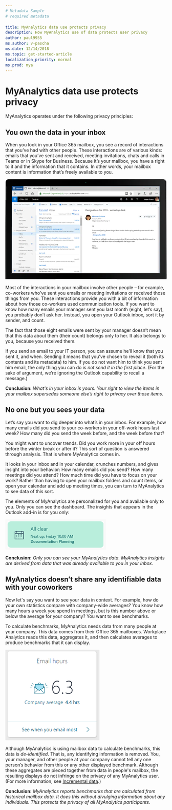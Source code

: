 ```yaml
---
# Metadata Sample
# required metadata

title: MyAnalytics data use protects privacy
description: How MyAnalytics use of data protects user privacy
author: paul9955
ms.author: v-pascha
ms.date: 12/14/2018
ms.topic: get-started-article
localization_priority: normal 
ms.prod: mya
---
```


# MyAnalytics data use protects privacy 

MyAnalytics operates under the following privacy principles:

## You own the data in your inbox

When you look in your Office 365 mailbox, you see a record of interactions that you’ve had with other people. These interactions are of various kinds: emails that you’ve sent and received, meeting invitations, chats and calls in Teams or in Skype for Business. Because it’s your mailbox, you have a right to it and the information that it contains. In other words, your mailbox content is information that’s freely available to you. 

![Outlook inbox](../../images/mya/overview/outlook-1.png)   

Most of the interactions in your mailbox involve other people – for example, co-workers who’ve sent you emails or meeting invitations or received those things from you. These interactions provide you with a bit of information about how those co-workers used communication tools. If you want to know how many emails your manager sent you last month (eight, let’s say), you probably don’t ask her. Instead, you open your Outlook inbox, sort it by sender, and count. 

The fact that those eight emails were sent by your manager doesn’t mean that this data about them (their count) belongs only to her. It also belongs to you, because you received them. 

<!--
This is how electronic communication works. Once you send an item, it’s gone, and the recipients have as much right to it as you do. That’s because it’s now also in their possession, their inbox. 
-->

If you send an email to your IT person, you can assume he’ll know that you sent it, and when. Sending it means that you’ve chosen to reveal it (both its contents and its metadata) to him. If you do not want him to think you sent him email, the only thing you can do is _not send it in the first place_. (For the sake of argument, we’re ignoring the Outlook capability to recall a message.)

**Conclusion:** _What's in your inbox is yours. Your right to view the items in your mailbox supersedes someone else’s right to privacy over those items._ 

## No one but you sees your data

Let’s say you want to dig deeper into what’s in your inbox. For example, how many emails did you send to your co-workers in your off-work hours last week? How many did you send the week before, and the week before that?

You might want to uncover trends. Did you work more in your off hours before the winter break or after it? This sort of question is answered through analysis. That is where MyAnalytics comes in. 

It looks in your inbox and in your calendar, crunches numbers, and gives insight into your behavior: How many emails did you send? How many meetings did you attend? How much time did you have to focus on your work? Rather than having to open your mailbox folders and count items, or open your calendar and add up meeting times, you can turn to MyAnalytics to see data of this sort. 

The elements of MyAnalytics are personalized for you and available only to you. Only you can see the dashboard. The insights that appears in the Outlook add-in is for you only:

![Meeting reminder in MyAnalytics](../../images/mya/overview/mya-add-in-note.png) 

**Conclusion:** _Only you can see your MyAnalytics data. MyAnalytics insights are derived from data that was already available to you in your inbox._

## MyAnalytics doesn’t share any identifiable data with your coworkers

Now let's say you want to see your data in context. For example, how do your own statistics compare with company-wide averages? You know how many hours a week you spend in meetings, but is this number above or below the average for your company? You want to see benchmarks. 

To calculate benchmarks, MyAnalytics needs data from many people at your company. This data comes from their Office 365 mailboxes. Workplace Analytics reads this data, aggregates it, and then calculates averages to produce benchmarks that it can display. 

![Email hours showing company average](../../images/mya/overview/email-hours-dashboard.png)   

Although MyAnalytics is using mailbox data to calculate benchmarks, this data is _de-identified_. That is, any identifying information is removed. You, your manager, and other people at your company cannot tell any one person’s behavior from this or any other displayed benchmark. Although these aggregates are pieced together from data in people's mailbox, the resulting displays do not infringe on the privacy of any MyAnalytics user. (For more information, see [Incremental data](privacy-guide.md#incremental-data).)

**Conclusion:** _MyAnalytics reports benchmarks that are calculated from historical mailbox data. It does this without divulging information about any individuals. This protects the privacy of all MyAnalytics participants._ 

